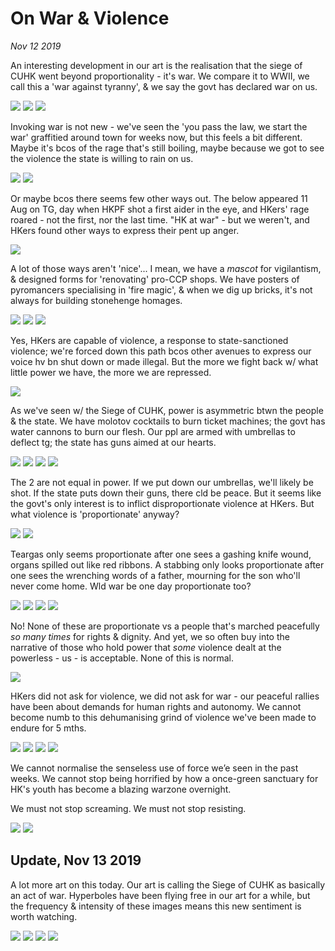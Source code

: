 # On War & Violence
*Nov 12 2019*

An interesting development in our art is the realisation that the siege of CUHK went beyond proportionality - it's war. We compare it to WWII, we call this a 'war against tyranny', & we say the govt has declared war on us. 

![](images/thread45/t45-p1.jpg)
![](images/thread45/t45-p2.jpg)
![](images/thread45/t45-p3.jpg)

Invoking war is not new - we've seen the 'you pass the law, we start the war' graffitied around town for weeks now, but this feels a bit different. Maybe it's bcos of the rage that's still boiling, maybe because we got to see the violence the state is willing to rain on us.

![](images/thread45/t45-p4.png)
![](images/thread45/t45-p5.jpg)

Or maybe bcos there seems few other ways out. The below appeared 11 Aug on TG, day when HKPF shot a first aider in the eye, and HKers' rage roared - not the first, nor the last time. "HK at war" - but we weren't, and HKers found other ways to express their pent up anger.

![](images/thread45/t45-p6.jpg)

A lot of those ways aren't 'nice'... I mean, we have a *mascot* for vigilantism, & designed forms for 'renovating' pro-CCP shops. We have posters of pyromancers specialising in 'fire magic', & when we dig up bricks, it's not always for building stonehenge homages. 

![](images/thread41/t41-p26.jpg)
![](images/thread45/t45-p7.jpg)
![](images/thread45/t45-p8.jpg)

Yes, HKers are capable of violence, a response to state-sanctioned violence; we're forced down this path bcos other avenues to express our voice hv bn shut down or made illegal. But the more we fight back w/ what little power we have, the more we are repressed.

![](images/thread45/t45-p9.jpg)

As we've seen w/ the Siege of CUHK, power is asymmetric btwn the people & the state. We have molotov cocktails to burn ticket machines; the govt has water cannons to burn our flesh. Our ppl are armed with umbrellas to deflect tg; the state has guns aimed at our hearts.

![](images/thread45/t45-p10.jpg)
![](images/thread45/t45-p11.jpg)
![](images/thread45/t45-p12.jpg)
![](images/thread45/t45-p13.jpg)

The 2 are not equal in power. If we put down our umbrellas, we'll likely be shot. If the state puts down their guns, there cld be peace. But it seems like the govt's only interest is to inflict disproportionate violence at HKers. But what violence is 'proportionate' anyway?

![](images/thread45/t45-p14.jpg)
![](images/thread45/t45-p15.jpg)

Teargas only seems proportionate after one sees a gashing knife wound, organs spilled out like red ribbons. A stabbing only looks proportionate after one sees the wrenching words of a father, mourning for the son who'll never come home. Wld war be one day proportionate too?

![](images/thread45/t45-p16.jpg)
![](images/thread45/t45-p17.jpg)
![](images/thread45/t45-p18.jpg)
![](images/thread45/t45-p19.jpg)

No! None of these are proportionate vs a people that's marched peacefully *so many times* for rights & dignity. And yet, we so often buy into the narrative of those who hold power that *some* violence dealt at the powerless - us - is acceptable. None of this is normal. 

![](images/thread45/t45-p20.jpg)

HKers did not ask for violence, we did not ask for war - our peaceful rallies have been about demands for human rights and autonomy. We cannot become numb to this dehumanising grind of violence we've been made to endure for 5 mths.

![](images/thread45/t45-p21.jpg)
![](images/thread45/t45-p22.jpg)
![](images/thread45/t45-p23.jpg)
![](images/thread45/t45-p24.jpg)

We cannot normalise the senseless use of force we’e seen in the past weeks. We cannot stop being horrified by how a once-green sanctuary for HK's youth has become a blazing warzone overnight.

We must not stop screaming. We must not stop resisting.

![](images/thread45/t45-p25.jpg)
![](images/thread45/t45-p26.jpg)

## Update, Nov 13 2019

A lot more art on this today. Our art is calling the Siege of CUHK as basically an act of war. Hyperboles have been flying free in our art for a while, but the frequency & intensity of these images means this new sentiment is worth watching.

![](images/thread45/t45-p27.jpg)
![](images/thread45/t45-p28.jpg)
![](images/thread45/t45-p29.jpg)
![](images/thread45/t45-p30.jpg)